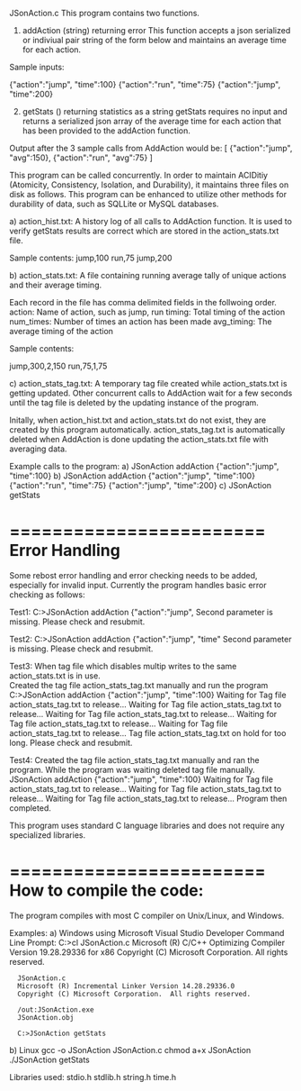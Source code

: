 JSonAction.c
This program contains two functions.

1. addAction (string) returning error
   This function accepts a json serialized or indiviual pair string of the form below and maintains an average time
   for each action. 

Sample inputs:

{"action":"jump", "time":100}
{"action":"run", "time":75}
{"action":"jump", "time":200}


2. getStats () returning statistics as a string
getStats requires no input and returns a serialized json array of the average
time for each action that has been provided to the addAction function.

Output after the 3 sample calls from AddAction would be:
  [
    {"action":"jump", "avg":150},
    {"action":"run", "avg":75}
  ]

This program can be called concurrently.  In order to maintain ACIDitiy (Atomicity, Consistency, Isolation, and Durability),
it maintains three files on disk as follows.  This program can be enhanced to utilize other methods for durability of data,
such as SQLLite or MySQL databases.

a) action_hist.txt:  A history log of all calls to AddAction function.  It is used to verify getStats results are correct which are stored in the action_stats.txt file.

Sample contents:
jump,100
run,75
jump,200

b) action_stats.txt: A file containing running average tally of unique actions and their average timing.

   Each record in the file has comma delimited fields in the follwoing order.
     action: Name of action, such as jump, run
     timing: Total timing of the action
     num_times: Number of times an action has been made
     avg_timing: The average timing of the action

Sample contents:

jump,300,2,150
run,75,1,75


c) action_stats_tag.txt: A temporary tag file created while action_stats.txt is getting updated.
   Other concurrent calls to AddAction wait for a few seconds until the tag file is deleted by
  the updating instance of the program.

Initally, when action_hist.txt and action_stats.txt do not exist, they are created by this program automatically.
action_stats_tag.txt is automatically deleted when AddAction is done updating the action_stats.txt file with averaging data.

Example calls to the program:
a) JSonAction addAction {"action":"jump", "time":100}
b) JSonAction addAction {"action":"jump", "time":100} {"action":"run", "time":75} {"action":"jump", "time":200}
c) JSonAction getStats

========================
Error Handling
========================
Some rebost error handling and error checking needs to be added, especially for invalid input.
Currently the program handles basic error checking as follows:

Test1:
C:>JSonAction addAction {"action":"jump",
Second parameter is missing.
Please check and resubmit.

Test2:
C:>JSonAction addAction {"action":"jump", "time"
Second parameter is missing.
Please check and resubmit.

Test3: 
When tag file which disables multip writes to the same action_stats.txt is in use.  
Created the tag file action_stats_tag.txt manually and run the program
C:>JSonAction addAction {"action":"jump", "time":100}
Waiting for Tag file action_stats_tag.txt to release...
Waiting for Tag file action_stats_tag.txt to release...
Waiting for Tag file action_stats_tag.txt to release...
Waiting for Tag file action_stats_tag.txt to release...
Waiting for Tag file action_stats_tag.txt to release...
Tag file action_stats_tag.txt on hold for too long.
Please check and resubmit.

Test4:
Created the tag file action_stats_tag.txt manually and ran the program. While the program was waiting deleted tag file manually.
JSonAction addAction {"action":"jump", "time":100}
Waiting for Tag file action_stats_tag.txt to release...
Waiting for Tag file action_stats_tag.txt to release...
Waiting for Tag file action_stats_tag.txt to release...
Program then completed.

This program uses standard C language libraries and does not require any specialized libraries.

========================
How to compile the code:
========================

The program compiles with most C compiler on Unix/Linux, and Windows.

Examples:
   a) Windows using Microsoft Visual Studio Developer Command Line Prompt:
      C:>cl JSonAction.c
      Microsoft (R) C/C++ Optimizing Compiler Version 19.28.29336 for x86
      Copyright (C) Microsoft Corporation.  All rights reserved.
   
      JSonAction.c
      Microsoft (R) Incremental Linker Version 14.28.29336.0
      Copyright (C) Microsoft Corporation.  All rights reserved.

      /out:JSonAction.exe
      JSonAction.obj

      C:>JSonAction getStats

   b) Linux
      gcc -o JSonAction JSonAction.c
      chmod a+x JSonAction
      ./JSonAction getStats

Libraries used:
stdio.h
stdlib.h
string.h
time.h


